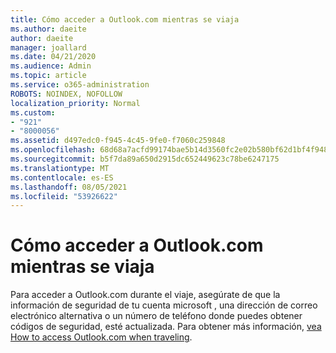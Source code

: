 ```yaml
---
title: Cómo acceder a Outlook.com mientras se viaja
ms.author: daeite
author: daeite
manager: joallard
ms.date: 04/21/2020
ms.audience: Admin
ms.topic: article
ms.service: o365-administration
ROBOTS: NOINDEX, NOFOLLOW
localization_priority: Normal
ms.custom:
- "921"
- "8000056"
ms.assetid: d497edc0-f945-4c45-9fe0-f7060c259848
ms.openlocfilehash: 68d68a7acfd99174bae5b14d3560fc2e02b580bf62d1bf4f948543708c901a8e
ms.sourcegitcommit: b5f7da89a650d2915dc652449623c78be6247175
ms.translationtype: MT
ms.contentlocale: es-ES
ms.lasthandoff: 08/05/2021
ms.locfileid: "53926622"
---
```

# <a name="how-to-access-outlookcom-while-traveling"></a>Cómo acceder a Outlook.com mientras se viaja

Para acceder a Outlook.com durante el viaje, asegúrate de que la información de seguridad de tu cuenta microsoft , una dirección de correo electrónico alternativa o un número de teléfono donde puedes obtener códigos de seguridad, esté actualizada. Para obtener más información, [vea How to access Outlook.com when traveling](https://support.office.com/article/c44f16da-7156-4890-853c-286aafeda87e?wt.mc_id=Office_Outlook_com_Alchemy).
